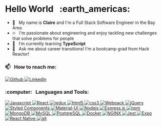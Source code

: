 <h1>Hello World &nbsp; :earth_americas:</h1> 

- :bridge_at_night: &nbsp; My name is **Claire** and I'm a Full Stack Software Engineer in the Bay Area 
- :fire: &nbsp; I'm passionate about engineering and enjoy tackling new challenges that solve problems for people
- 🌱 &nbsp; I’m currently learning **TypeScript**
- 💬 &nbsp; Ask me about career transitions! I'm a bootcamp grad from Hack Reactor!
<h3> 📫  &nbsp; How to reach me: </h3>
  <p>
    <a href="https://github.com/claire123c" target="_blank">
      <img alt="Github" src="https://img.shields.io/badge/GitHub-%2312100E.svg?&style=for-the-badge&logo=Github&logoColor=white" />
    </a>
    <a href="https://www.linkedin.com/in/claire123c/" target="_blank">
      <img alt="LinkedIn" src="https://img.shields.io/badge/linkedin-%230077B5.svg?&style=for-the-badge&logo=linkedin&logoColor=white" />
    </a>
  </p>

<h3>:computer: &nbsp; Languages and Tools:</h3>
<p>
  <a href="https://developer.mozilla.org/en-US/docs/Web/JavaScript" target="_blank">
    <img alt="Javascript" src="https://img.shields.io/badge/JavaScript-323330?style=for-the-badge&logo=javascript&logoColor=F7DF1E" />
  </a>
  <a href="  https://reactjs.org/" target="_blank">
     <img alt="React" src="https://img.shields.io/badge/React-20232A?style=for-the-badge&logo=react&logoColor=61DAFB" />
  </a>
  <a href="https://redux.js.org/" target="_blank">
  <img alt="redux" src="https://img.shields.io/badge/Redux-593D88?style=for-the-badge&logo=redux&logoColor=white" />
  </a>
  <a href="https://developer.mozilla.org/en-US/docs/Glossary/HTML5" target="_blank">
    <img alt="html5" src="https://img.shields.io/badge/HTML5-E34F26?style=for-the-badge&logo=html5&logoColor=white" />
  </a>
   <a href="https://developer.mozilla.org/en-US/docs/Web/CSS" target="_blank">
    <img alt="css3" src="https://img.shields.io/badge/CSS3-1572B6?style=for-the-badge&logo=css3&logoColor=white" />
  </a>
  <a href="https://webpack.js.org/" target="_blank">
    <img alt="Webpack" src="https://img.shields.io/badge/Webpack-8DD6F9?style=for-the-badge&logo=Webpack&logoColor=white" /> 
  </a>
  <a href="https://jquery.com/" target="_blank">
  <img alt="jQuery" src="https://img.shields.io/badge/jQuery-0769AD?style=for-the-badge&logo=jquery&logoColor=white" /> 
  </a>
  <a href="https://styled-components.com/" target="_blank">
    <img alt="Styled Components" src="https://img.shields.io/badge/styled--components-DB7093?style=for-the-badge&logo=styled-components&logoColor=white" />
  </a>
  <a href="https://mui.com/" target="_blank">
    <img alt="Material-UI" src="https://img.shields.io/badge/Material--UI-0081CB?style=for-the-badge&logo=material-ui&logoColor=white" />
  </a>
  <a href="https://nodejs.org" target="_blank">
    <img alt="Nodejs" src="https://img.shields.io/badge/Node.js-339933?style=for-the-badge&logo=nodedotjs&logoColor=white" />
  </a>
  <a href="https://expressjs.com/" target="_blank">
    <img alt="Express.js" src="https://img.shields.io/badge/Express.js-000000?style=for-the-badge&logo=express&logoColor=white" />
  </a>
  <a href="https://www.npmjs.com/" target="_blank">
    <img alt="npm" src="https://img.shields.io/badge/npm-CB3837?style=for-the-badge&logo=npm&logoColor=white" />
  </a>
  <a href="https://www.mongodb.com/" target="_blank">
    <img alt="MongoDB" src="https://img.shields.io/badge/MongoDB-4EA94B?style=for-the-badge&logo=mongodb&logoColor=white" />
  </a>
  <a href="https://www.mysql.com/" target="_blank">
    <img alt="MySQL" src="https://img.shields.io/badge/MySQL-00000F?style=for-the-badge&logo=mysql&logoColor=white" />
  </a>
  <a href="https://www.postgresql.org/" target="_blank">
    <img alt="PostgreSQL" src="https://img.shields.io/badge/PostgreSQL-316192?style=for-the-badge&logo=postgresql&logoColor=white" />
  </a>
  <a href="https://www.docker.com/" target="_blank">  
  <img alt="Docker" src="https://img.shields.io/badge/Docker-2CA5E0?style=for-the-badge&logo=docker&logoColor=whitee" />
  </a>
  <a href="https://www.nginx.com/" target="_blank">  
  <img alt="NGINX" src="https://img.shields.io/badge/Nginx-009639?style=for-the-badge&logo=nginx&logoColor=white" />
  </a>
  <a href="https://jestjs.io/" target="_blank">
    <img alt="Jest" src="https://img.shields.io/badge/Jest-C21325?style=for-the-badge&logo=jest&logoColor=white" />
  </a>
  <a href="https://expo.dev/" target="_blank">
    <img alt="Expo" src="https://img.shields.io/badge/Expo-1B1F23?style=for-the-badge&logo=expo&logoColor=white" />
  </a>
  <a href="https://reactnative.dev/" target="_blank">
    <img alt="React Native" src="https://img.shields.io/badge/React_Native-20232A?style=for-the-badge&logo=react&logoColor=61DAFB" />
  </a>
  <a href="https://git-scm.com/" target="_blank">
    <img alt="git" src="https://img.shields.io/badge/Git-F05032?style=for-the-badge&logo=git&logoColor=white" />
  </a>
</p>



<!--
**claire123c/claire123c** is a ✨ _special_ ✨ repository because its `README.md` (this file) appears on your GitHub profile.

Here are some ideas to get you started:

- 🔭 I’m currently working on ...
- 🌱 I’m currently learning ...
- 👯 I’m looking to collaborate on ...
- 🤔 I’m looking for help with ...
- 💬 Ask me about ...
- 📫 How to reach me: ...
- 😄 Pronouns: ...
- ⚡ Fun fact: ...
-->
